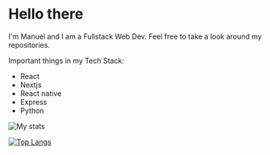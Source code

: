 <h1>Hello there</h1>


I'm Manuel and I am a Fullstack Web Dev.
Feel free to take a look around my repositories.

Important things in my Tech Stack:
- React
- Nextjs
- React native
- Express
- Python

![My stats](https://github-readme-stats.vercel.app/api?username=cr4yfish&show_icons=true&hide=prs,issues,contribs&custom_title=My%20stats&count_private=true&include_all_commits=true&bg_color=2d333b&border_color=2d333b&text_color=adbac7&title_color=adbac7&icon_color=6e7b87)

[![Top Langs](https://github-readme-stats.vercel.app/api/top-langs/?username=cr4yfish&langs_count=3&custom_title=Things%20that%20haunt%20my%20dreams&bg_color=2d333b&border_color=2d333b&text_color=adbac7&title_color=adbac7&icon_color=6e7b87)](https://github.com/anuraghazra/github-readme-stats)

